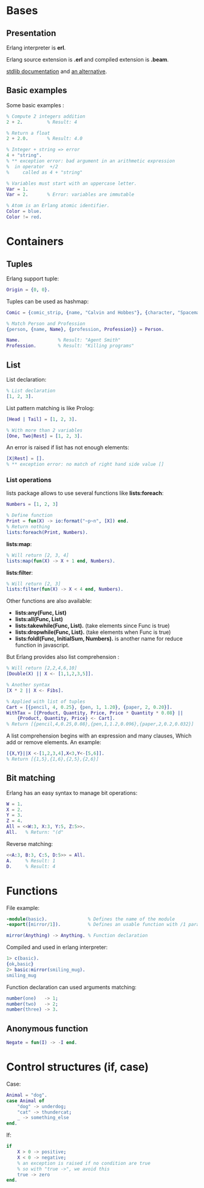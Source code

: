 

# Bases


## Presentation


Erlang interpreter is **erl**.

Erlang source extension is **.erl** and compiled extension is **.beam**.

[stdlib documentation](http://www.erlang.org/doc/man/STDLIB_app.html) and [an alternative](http://erldocs.com/17.0-rc1/index.html?i=724#stdlib).


## Basic examples


Some basic examples :

```erlang
% Compute 2 integers addition
2 + 2.         % Result: 4

% Return a float
2 + 2.0.       % Result: 4.0

% Integer + string => error
4 + "string".
% ** exception error: bad argument in an arithmetic expression
%  in operator  +/2
%     called as 4 + "string"

% Variables must start with an uppercase letter.
Var = 1.
Var = 2.       % Error: variables are immutable

% Atom is an Erlang atomic identifier.
Color = blue.
Color != red.
```


# Containers


## Tuples


Erlang support tuple:

```erlang
Origin = {0, 0}.
```

Tuples can be used as hashmap:

```erlang
Comic = {comic_strip, {name, "Calvin and Hobbes"}, {character, "Spaceman Spiff"}}.

% Match Person and Profession
{person, {name, Name}, {profession, Profession}} = Person.

Name.              % Result: "Agent Smith"
Profession.        % Result: "Killing programs"
```


## List


List declaration:

```erlang
% List declaration
[1, 2, 3].
```

List pattern matching is like Prolog:

```erlang
[Head | Tail] = [1, 2, 3].

% With more than 2 variables
[One, Two|Rest] = [1, 2, 3].
```

An error is raised if list has not enough elements:

```erlang
[X|Rest] = [].
% ** exception error: no match of right hand side value []
```


### List operations


lists package allows to use several functions like **lists:foreach**:

```erlang
Numbers = [1, 2, 3]

% Define function
Print = fun(X) -> io:format("~p~n", [X]) end.
% Return nothing
lists:foreach(Print, Numbers).
```

**lists:map**:

```erlang
% Will return [2, 3, 4]
lists:map(fun(X) -> X + 1 end, Numbers). 
```

**lists:filter**:

```erlang
% Will return [2, 3]
lists:filter(fun(X) -> X < 4 end, Numbers).
```

Other functions are also available:

- **lists:any(Func, List)**
- **lists:all(Func, List)**
- **lists:takewhile(Func, List).** (take elements since Func is true)
- **lists:dropwhile(Func, List).** (take elements when Func is true)
- **lists:foldl(Func, InitialSum, Numbers).** is another name for reduce function in javascript.

But Erlang provides also list comprehension :

```erlang
% Will return [2,2,4,6,10]
[Double(X) || X <- [1,1,2,3,5]].

% Another syntax
[X * 2 || X <- Fibs].

% Applied with list of tuples
Cart = [{pencil, 4, 0.25}, {pen, 1, 1.20}, {paper, 2, 0.20}].
WithTax = [{Product, Quantity, Price, Price * Quantity * 0.08} ||
    {Product, Quantity, Price} <- Cart].
% Return [{pencil,4,0.25,0.08},{pen,1,1.2,0.096},{paper,2,0.2,0.032}]
```

A list comprehension begins with an expression and many clauses, Which add or remove elements. An example:

```erlang
[{X,Y}||X <-[1,2,3,4],X<3,Y<-[5,6]].
% Return [{1,5},{1,6},{2,5},{2,6}]
```


## Bit matching


Erlang has an easy syntax to manage bit operations:

```erlang
W = 1.
X = 2.
Y = 3.
Z = 4.
All = <<W:3, X:3, Y:5, Z:5>>.
All.   % Return: "(d"
```

Reverse matching:

```erlang
<<A:3, B:3, C:5, D:5>> = All.
A.     % Result: 1
D.     % Result: 4
```


# Functions


File example:

```erlang
-module(basic).               % Defines the name of the module
-export([mirror/1]).          % Defines an usable function with /1 parameter

mirror(Anything) -> Anything. % Function declaration
```

Compiled and used in erlang interpreter:

```erlang
1> c(basic).
{ok,basic}
2> basic:mirror(smiling_mug).
smiling_mug
```


Function declaration can used arguments matching:

```erlang
number(one)   -> 1;
number(two)   -> 2;
number(three) -> 3.
```


## Anonymous function


```erlang
Negate = fun(I) -> -I end.
```


# Control structures (if, case)


Case:

```erlang
Animal = "dog".
case Animal of
    "dog" -> underdog;
    "cat" -> thundercat;
    _ -> something_else
end.
```

If:

```erlang
if
    X > 0 -> positive;
    X < 0 -> negative;
    % an exception is raised if no condition are true
    % so with "true ->", we avoid this
    true -> zero
end.
```


